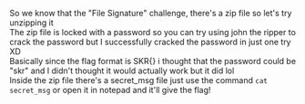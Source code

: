 So we know that the "File Signature" challenge, there's a zip file so let's try unzipping it 
<br>The zip file is locked with a password so you can try using john the ripper to crack the password but I successfully cracked the password in just one try XD
<br>Basically since the flag format is SKR{} i thought that the password could be "skr" and I didn't thought it would actually work but it did lol
<br>Inside the zip file there's a secret_msg file just use the command ``cat secret_msg`` or open it in notepad and it'll give the flag!
